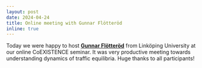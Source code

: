 ```yaml
---
layout: post
date: 2024-04-24
title: Online meeting with Gunnar Flötteröd
inline: true
---
```

Today we were happy to host [**Gunnar Flötteröd**](https://liu.se/en/employee/gunfl93) from Linköping University at our online CoEXISTENCE seminar. It was very productive meeting towards understanding dynamics of traffic equilibria. Huge thanks to all participants! 
